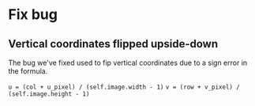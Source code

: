 # Fix bug 
## Vertical coordinates flipped upside-down

The bug we've fixed used to fip vertical coordinates due to a sign error in the formula. 

` u = (col + u_pixel) / (self.image.width - 1) `
` v = (row + v_pixel) / (self.image.height - 1) `